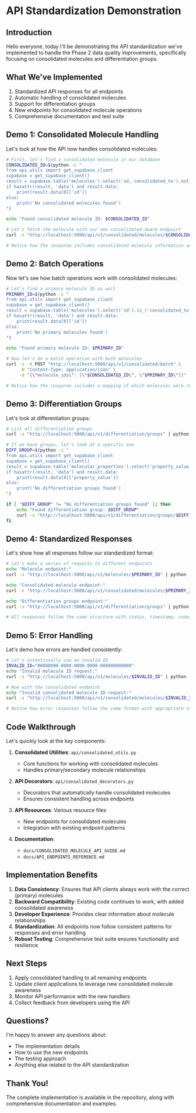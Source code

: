 # API Standardization Demonstration

## Introduction

Hello everyone, today I'll be demonstrating the API standardization we've implemented to handle the Phase 2 data quality improvements, specifically focusing on consolidated molecules and differentiation groups.

## What We've Implemented

1. Standardized API responses for all endpoints
2. Automatic handling of consolidated molecules 
3. Support for differentiation groups
4. New endpoints for consolidated molecule operations
5. Comprehensive documentation and test suite

## Demo 1: Consolidated Molecule Handling

Let's look at how the API now handles consolidated molecules:

```bash
# First, let's find a consolidated molecule in our database
CONSOLIDATED_ID=$(python -c "
from api.utils import get_supabase_client
supabase = get_supabase_client()
result = supabase.table('molecules').select('id, consolidated_to').not_.is_('consolidated_to', 'null').limit(1).execute()
if hasattr(result, 'data') and result.data:
    print(result.data[0]['id'])
else:
    print('No consolidated molecules found')
")

echo "Found consolidated molecule ID: $CONSOLIDATED_ID"

# Let's fetch the molecule with our new consolidated-aware endpoint
curl -s "http://localhost:5000/api/v1/consolidated/molecules/$CONSOLIDATED_ID" | python -m json.tool

# Notice how the response includes consolidated molecule information and redirects to the primary
```

## Demo 2: Batch Operations

Now let's see how batch operations work with consolidated molecules:

```bash
# Let's find a primary molecule ID as well
PRIMARY_ID=$(python -c "
from api.utils import get_supabase_client
supabase = get_supabase_client()
result = supabase.table('molecules').select('id').is_('consolidated_to', 'null').limit(1).execute()
if hasattr(result, 'data') and result.data:
    print(result.data[0]['id'])
else:
    print('No primary molecules found')
")

echo "Found primary molecule ID: $PRIMARY_ID"

# Now let's do a batch operation with both molecules
curl -s -X POST "http://localhost:5000/api/v1/consolidated/batch" \
     -H "Content-Type: application/json" \
     -d "{\"molecule_ids\": [\"$CONSOLIDATED_ID\", \"$PRIMARY_ID\"]}" | python -m json.tool

# Notice how the response includes a mapping of which molecules were redirected
```

## Demo 3: Differentiation Groups

Let's look at differentiation groups:

```bash
# List all differentiation groups
curl -s "http://localhost:5000/api/v1/differentiation/groups" | python -m json.tool

# If we have groups, let's look at a specific one
DIFF_GROUP=$(python -c "
from api.utils import get_supabase_client
supabase = get_supabase_client()
result = supabase.table('molecular_properties').select('property_value').eq('property_type_id', 'differentiationGroup').limit(1).execute()
if hasattr(result, 'data') and result.data:
    print(result.data[0]['property_value'])
else:
    print('No differentiation groups found')
")

if [ "$DIFF_GROUP" != "No differentiation groups found" ]; then
    echo "Found differentiation group: $DIFF_GROUP"
    curl -s "http://localhost:5000/api/v1/differentiation/groups/$DIFF_GROUP" | python -m json.tool
fi
```

## Demo 4: Standardized Responses

Let's show how all responses follow our standardized format:

```bash
# Let's make a series of requests to different endpoints
echo "Molecule endpoint:"
curl -s "http://localhost:5000/api/v1/molecules/$PRIMARY_ID" | python -m json.tool | grep -E '(status|timestamp|code|message)'

echo "Consolidated molecule endpoint:"
curl -s "http://localhost:5000/api/v1/consolidated/molecules/$PRIMARY_ID" | python -m json.tool | grep -E '(status|timestamp|code|message)'

echo "Differentiation groups endpoint:"
curl -s "http://localhost:5000/api/v1/differentiation/groups" | python -m json.tool | grep -E '(status|timestamp|code|message)'

# All responses follow the same structure with status, timestamp, code, and message
```

## Demo 5: Error Handling

Let's demo how errors are handled consistently:

```bash
# Let's intentionally use an invalid ID
INVALID_ID="00000000-0000-0000-0000-000000000000"
echo "Invalid molecule ID request:"
curl -s "http://localhost:5000/api/v1/molecules/$INVALID_ID" | python -m json.tool

# Now with the consolidated endpoint
echo "Invalid consolidated molecule ID request:"
curl -s "http://localhost:5000/api/v1/consolidated/molecules/$INVALID_ID" | python -m json.tool

# Notice how error responses follow the same format with appropriate status codes
```

## Code Walkthrough

Let's quickly look at the key components:

1. **Consolidated Utilities**: `api/consolidated_utils.py`
   - Core functions for working with consolidated molecules
   - Handles primary/secondary molecule relationships

2. **API Decorators**: `api/consolidated_decorators.py`
   - Decorators that automatically handle consolidated molecules
   - Ensures consistent handling across endpoints

3. **API Resources**: Various resource files
   - New endpoints for consolidated molecules
   - Integration with existing endpoint patterns

4. **Documentation**:
   - `docs/CONSOLIDATED_MOLECULE_API_GUIDE.md`
   - `docs/API_ENDPOINTS_REFERENCE.md`

## Implementation Benefits

1. **Data Consistency**: Ensures that API clients always work with the correct (primary) molecules
2. **Backward Compatibility**: Existing code continues to work, with added consolidated awareness
3. **Developer Experience**: Provides clear information about molecule relationships
4. **Standardization**: All endpoints now follow consistent patterns for responses and error handling
5. **Robust Testing**: Comprehensive test suite ensures functionality and resilience

## Next Steps

1. Apply consolidated handling to all remaining endpoints
2. Update client applications to leverage new consolidated molecule awareness
3. Monitor API performance with the new handlers
4. Collect feedback from developers using the API

## Questions?

I'm happy to answer any questions about:
- The implementation details
- How to use the new endpoints
- The testing approach
- Anything else related to the API standardization

## Thank You!

The complete implementation is available in the repository, along with comprehensive documentation and examples.